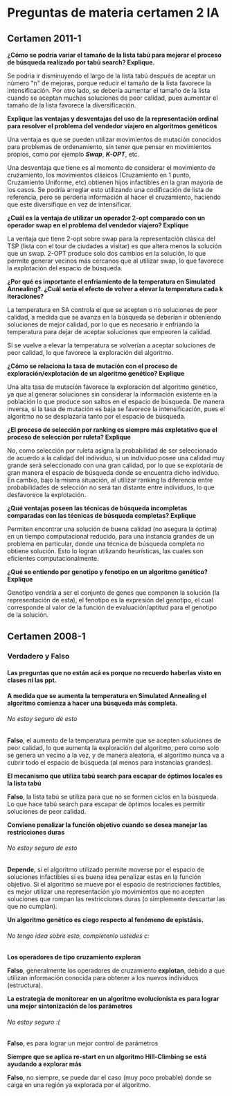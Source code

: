 # Preguntas de materia certamen 2 IA

## Certamen 2011-1

**¿Cómo se podría variar el tamaño de la lista tabú para mejorar el proceso de búsqueda realizado por tabú search? Explique.**

Se podría ir disminuyendo el largo de la lista tabú después de aceptar un número "n" de mejoras, porque reducir el tamaño de la lista favorece la intensificación. Por otro lado, se debería aumentar el tamaño de la lista cuando se aceptan muchas soluciones de peor calidad, pues aumentar el tamaño de la lista favorece la diversificación.

**Explique las ventajas y desventajas del uso de la representación ordinal para resolver el problema del vendedor viajero en algoritmos genéticos**

Una ventaja es que se pueden utilizar movimientos de mutación conocidos para problemas de ordenamiento, sin tener que pensar en movimientos propios, como por ejemplo _**Swap**_, _**K-OPT**_, etc.

Una desventaja que tiene es al momento de considerar el movimiento de cruzamiento, los movimientos clásicos (Cruzamiento en 1 punto, Cruzamiento Uniforme, etc) obtienen hijos infactibles en la gran mayoría de los casos. Se podría arreglar esto utilizando una codificación de lista de referencia, pero se perdería información al hacer el cruzamiento, haciendo que este diversifique en vez de intensificar.

**¿Cuál es la ventaja de utilizar un operador 2-opt comparado con un operador swap en el problema del vendedor viajero? Explique**

La ventaja que tiene 2-opt sobre swap para la representación clásica del TSP (lista con el tour de ciudades a visitar) es que altera menos la solución que un swap. 2-OPT produce solo dos cambios en la solución, lo que permite generar vecinos más cercanos que al utilizar swap, lo que favorece la explotación del espacio de búsqueda.

**¿Por qué es importante el enfriamiento de la temperatura en Simulated Annealing?. ¿Cuál sería el efecto de volver a elevar la temperatura cada k iteraciones?**

La temperatura en SA controla el que se acepten o no soluciones de peor calidad, a medida que se avanza en la búsqueda se deberían ir obteniendo soluciones de mejor calidad, por lo que es necesario ir enfriando la temperatura para dejar de aceptar soluciones que empeoren la calidad.

Si se vuelve a elevar la temperatura se volverían a aceptar soluciones de peor calidad, lo que favorece la exploración del algoritmo.

**¿Cómo se relaciona la tasa de mutación con el proceso de exploración/explotación de un algoritmo genético? Explique**

Una alta tasa de mutación favorece la exploración del algoritmo genético, ya que al generar soluciones sin considerar la información existente en la población lo que produce son saltos en el espacio de búsqueda. De manera inversa, si la tasa de mutación es baja se favorece la intensificación, pues el algoritmo no se desplazaría tanto por el espacio de búsqueda.

**¿El proceso de selección por ranking es siempre más explotativo que el proceso de selección por ruleta? Explique**

No, como selección por ruleta asigna la probabilidad de ser seleccionado de acuerdo a la calidad del individuo, si un individuo posee una calidad muy grande será seleccionado con una gran calidad, por lo que se explotaría de gran manera el espacio de búsqueda donde se encuentra dicho individuo. En cambio, bajo la misma situación, al utilizar ranking la diferencia entre probabilidades de selección no será tan distante entre individuos, lo que desfavorece la explotación.

**¿Qué ventajas poseen las técnicas de búsqueda incompletas comparadas con las técnicas de búsqueda completas? Explique**

Permiten encontrar una solución de buena calidad (no asegura la óptima) en un tiempo computacional reducido, para una instancia grandes de un problema en particular, donde una técnica de búsqueda completa no obtiene solución. Esto lo logran utilizando heurísticas, las cuales son eficientes computacionalmente.

**¿Qué se entiendo por genotipo y fenotipo en un algoritmo genético? Explique**

Genotipo vendría a ser el conjunto de genes que componen la solución (la representación de esta), el fenotipo es la expresión del genotipo, el cual corresponde al valor de la función de evaluación/aptitud para el genotipo de la solución.

## Certamen 2008-1

### Verdadero y Falso
#### Las preguntas que no están acá es porque no recuerdo haberlas visto en clases ni las ppt.

**A medida que se aumenta la temperatura en Simulated Annealing el algoritmo comienza a hacer una búsqueda más completa.**

###### No estoy seguro de esto
**Falso**, el aumento de la temperatura permite que se acepten soluciones de peor calidad, lo que aumenta la exploración del algoritmo, pero como solo se genera un vecino a la vez, y de manera aleatoria, el algoritmo nunca va a cubrir todo el espacio de búsqueda (al menos para instancias grandes).

**El mecanismo que utiliza tabú search para escapar de óptimos locales es la lista tabú**

**Falso**, la lista tabú se utiliza para que no se formen ciclos en la búsqueda. Lo que hace tabú search para escapar de óptimos locales es permitir soluciones de peor calidad.

**Conviene penalizar la función objetivo cuando se desea manejar las restricciones duras**

###### No estoy seguro de esto
**Depende**, si el algoritmo utilizado permite moverse por el espacio de soluciones infactibles si es buena idea penalizar estas en la función objetivo. Si el algoritmo se mueve por el espacio de restricciones factibles, es mejor utilizar una representación y/o movimientos que no acepten soluciones que rompan las restricciones duras (o simplemente descartar las que no cumplan).

**Un algoritmo genético es ciego respecto al fenómeno de epistásis.**

###### No tengo idea sobre esto, completenlo ustedes c:

**Los operadores de tipo cruzamiento exploran**

**Falso**, generalmente los operadores de cruzamiento **explotan**, debido a que utilizan información conocida para obtener a los nuevos individuos (estructura).

**La estrategia de monitorear en un algoritmo evolucionista es para lograr una mejor sintonización de los parámetros**

###### No estoy seguro :(
**Falso**, es para lograr un mejor control de parámetros

**Siempre que se aplica re-start en un algoritmo Hill-Climbing se está ayudando a explorar más**

**Falso**, no siempre, se puede dar el caso (muy poco probable) donde se caiga en una región ya explorada por el algoritmo.
